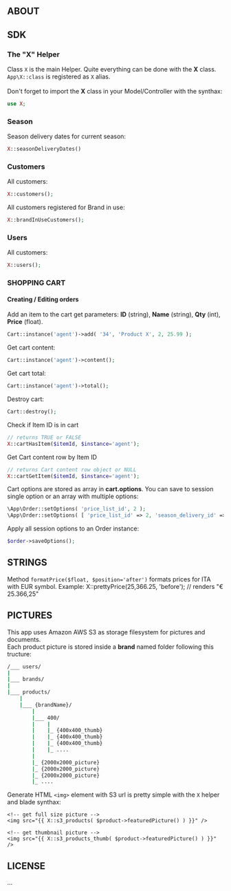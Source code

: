## ABOUT

## SDK

### The "X" Helper

Class <code>X</code> is the main Helper. Quite everything can be done with the <b>X</b> class.<br>
<code>App\X::class</code> is registered as <code>X</code> alias.<br><br>
Don't forget to import the <b>X</b> class in your Model/Controller with the synthax:
```PHP
use X;
```

### Season

Season delivery dates for current season:
```PHP
X::seasonDeliveryDates()
```

### Customers

All customers:
```PHP
X::customers();
```

All customers registered for Brand in use:
```PHP
X::brandInUseCustomers();
```

### Users

All customers:
```PHP
X::users();
```

### SHOPPING CART

#### Creating / Editing orders

Add an item to the cart get parameters: <b>ID</b> (string), <b>Name</b> (string), <b>Qty</b> (int), <b>Price</b> (float).
```PHP
Cart::instance('agent')->add( '34', 'Product X', 2, 25.99 );
```

Get cart content:
```PHP
Cart::instance('agent')->content();
```

Get cart total:
```PHP
Cart::instance('agent')->total();
```

Destroy cart:
```PHP
Cart::destroy();
```

Check if Item ID is in cart
```PHP
// returns TRUE or FALSE
X::cartHasItem($itemId, $instance='agent');
```

Get Cart content row by Item ID
```PHP
// returns Cart content row object or NULL
X::cartGetItem($itemId, $instance='agent');
```

Cart options are stored as array in <b>cart.options</b>. You can save to session single option or an array with multiple options:
```PHP
\App\Order::setOptions( 'price_list_id', 2 );
\App\Order::setOptions( [ 'price_list_id' => 2, 'season_delivery_id' => 3 ] );
```

Apply all session options to an Order instance:
```PHP
$order->saveOptions();
```

## STRINGS

Method <code>formatPrice($float, $position='after')</code> formats prices for ITA with EUR symbol. Example:
X::prettyPrice(25,366.25, 'before'); // renders "€ 25.366,25"

## PICTURES

This app uses Amazon AWS S3 as storage filesystem for pictures and documents.<br>
Each product picture is stored inside a <b>brand</b> named folder following this tructure:

```bash
/___ users/
|
|___ brands/
|
|___ products/
    |
    |___ {brandName}/
        |
        |___ 400/
        |    |
        |    |_ {400x400_thumb}
        |    |_ {400x400_thumb}
        |    |_ {400x400_thumb}
        |    |_ ....
        |
        |_ {2000x2000_picture}
        |_ {2000x2000_picture}
        |_ {2000x2000_picture} 
        |_ ....
```

Generate HTML <code>\<img\></code> element with S3 url is pretty simple with the <code>X</code> helper and blade synthax:

```blade
<!-- get full size picture -->
<img src="{{ X::s3_products( $product->featuredPicture() ) }}" />

<!-- get thumbnail picture -->
<img src="{{ X::s3_products_thumb( $product->featuredPicture() ) }}" /> 
```

## LICENSE

...


